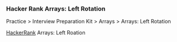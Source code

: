 ### Hacker Rank Arrays: Left Rotation 

Practice > Interview Preparation Kit > Arrays > Arrays: Left Rotation

[HackerRank](https://www.hackerrank.com/challenges/ctci-array-left-rotation/problem?h_l=interview&playlist_slugs%5B%5D=interview-preparation-kit&playlist_slugs%5B%5D=arrays)  Arrays: Left Roation 
